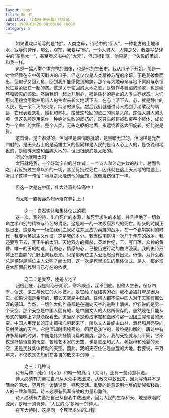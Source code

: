 ```yaml
---
layout: post
title: 动　作
subtitle: （《太阳·断头篇》代后记）
date: 1989-03-26 00:00:00 +0800
category: 5
---
```


　　 如果说戏以前写的是“她”，人类之母，诗经中的“伊人”，一种北方的土地和水，寂静的劳作，那么，观在，我要写“他”，一个大男人，人类之父，我要写楚辞中的“东皇太一”，甚至奥义书中的“大梵”，但归根到底，他只是一个失败的英雄，和我一样。<br>
　　 这是一幅人类个体完整的图像，也是他的生长史。我从爪子下开始，那是一对曾经舞在空中斫天取火的爪子，但这仅仅是人类精神苏醒的序幕，于是我破鱼而出，但似乎又回到鱼，回到我所能感觉到的脐，那个与大地母亲与地下冥府与永恒死亡紧紧缠在一起的脐。这是关于轮回的大地之歌，是劳作与舞蹈的颂歌，也是破坏和毁灭的颂歌。然后我们一起上升到心，那是质朴的静止的人类生存状态。人们用火用粮食用歌曲用诗人的生命来长久地活下去，在心上活下去。心，就是静止的人民，是一朵不灭的火焰，纯洁的源泉。然后我们就通过诗人找到了老歌巫的嘴唇，它代表着祭礼、婚礼和葬礼。踏破这轮回的歌曲的则是头颅，这位大男人的头颅，但这头颅是用来作一种绝对失败的反抗的，这只头颅将被砍离整个躯体，成长为一个血红的太阳。整个人类，无头之躯的地面，永远绕着这太阳旋转。好比说是舞。<br>
　　 这首诗，是血淋淋的，但同样是温情脉脉的，是黑暗无过的，但同样是光芒四射的，是无头战士的是英雄主义的但同样是人民的是诗人心上人的，是夜晚和地狱的，是破碎天空和血腥大地的，但归根到底是太阳的。<br>
　　 所以他就叫太阳<br>
　　 太阳就是我，一个好动宇宙的劳作者，一个诗人和注定失败的战士。总而言之，我反抗过生命以外的一切，甚至反抗过死亡，因此就在这上天入地的路途上，听见了这样一句话：地狱之火烧伤他的面颊，就像烧伤但丁一样。<br>
<br>
　　 但这一次是在中国，伟大诗篇的阵痛中！<br>
<br>
　　 而太阳一直轰轰烈烈地活在葬礼上！<br>
<br>
　　　　 之一：自然实体和集体仪式的死<br>
　　 这一次，我的诗．出自死亡的本源，和死里求生的本能，并且拒绝了一切救命之术和别的精神与诗艺的诱惑。这是唯一的一次轰轰烈烈的死亡。断头的时候正是日出。这是唯一一场使我们血泉如注并且成为英雄的战争。在一个衰竭实利的时代，我要为英雄主义作证。这是我的本分。我当然不是讲一次几千年前的战争。我还要写下去，写正午的太阳。天地双方的撕杀，英雄世纪，王，写日落，众神的黄昏，唯一的王的劫难。我的心，情感的心，已被历史行动的血泊浸润。我的史诗形体正在血腥的荒野上向我走来。只是那两位主人公迟迟没有出现。奇怪，为什么我总是觉得是两位主人公呢？而太阳，这一次是死里求生的集体仪式。是人，都必须在太阳面前找到自己存在的依据。<br>
<br>
　　　　 之二：是天空．还是大地？<br>
　　 归根到底，我是倾心于阴沉，寒冷艰涩，深不到底。但催人生长，保存四季、仪式、诞生与死亡的大地艺术。是它给了我结实的心。我不会被打垮是因为它。如果说海是希腊的，那么天空是中国的。任何人都不像中国人对于天空有那么深的感知。当然，一切伟大的作品都是在通向天空的道路上消失，但我说的是另一个天空。那个天空是中国人固有的，是中国文人的人格所保存的，虽然现在只能从形式的趣味上才能隐隐看去。这当然不是形成宇宙和血缘时那一团团血腥预言的天空。中国人用漫长的正史把核心包起来了，所以文人最终由山林、酒杯和月亮导向反射灵魂的天空。它是深知时间秘密的，因而是淡泊的，最终是和解的。唐诗中有许多精粹的时刻，中国是伟大抒情诗篇的国度。那么，我的天空就与此不同，它不仅是抒情诗篇的天空，苦难艺术家的天空，也是歌巫和武人，老祖母和死婴的天空，更是民族集体行动的天空。因此，我的天空住住是血腥的大地。我要说，千万年来，不仅仅是先知们在各自的散文中沉睡……<br>
<br>
　　　　 之三：几种诗<br>
　　 诗有两种：纯诗（小诗）和唯一的真诗（大诗），还有一些诗意状态。<br>
　　 诗人必须有力量把自己从大众中救出来，从散文中救出来，因为写诗并不是简单的喝水，望月亮，谈情说爱，寻死觅活。重要的是意识到地层的断裂和移动，人的一致和隔离。诗人必须有孤军奋战的力量和勇气。<br>
　　 诗人必须有力量把自己从自我中救出来，因为人民的生存和天、地是歌唱的源泉，是唯一的真诗。“人民的心”是唯一的诗人。<br>
　　 在写大诗时，这是同一个死里求生的过程。